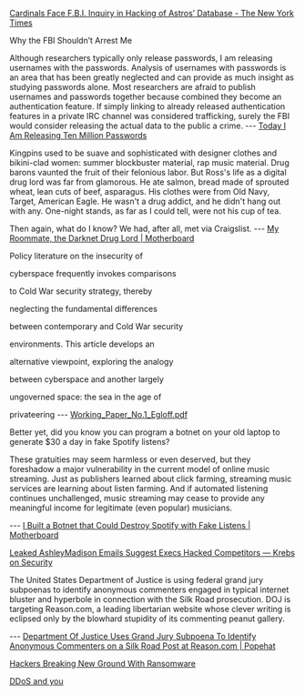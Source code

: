 <!-- njnmdoc:  title="Cybercrime"  -->
[Cardinals Face F.B.I. Inquiry in Hacking of Astros’ Database - The New York Times](http://www.nytimes.com/2015/06/17/sports/baseball/st-louis-cardinals-hack-astros-fbi.html)

Why the FBI Shouldn’t Arrest Me



Although researchers typically only release passwords, I am releasing usernames with the passwords. Analysis of usernames with passwords is an area that has been greatly neglected and can provide as much insight as studying passwords alone. Most researchers are afraid to publish usernames and passwords together because combined they become an authentication feature. If simply linking to already released authentication features in a private IRC channel was considered trafficking, surely the FBI would consider releasing the actual data to the public a crime. --- [Today I Am Releasing Ten Million Passwords](https://xato.net/passwords/ten-million-passwords/#.VNlpTjWVv0o)

Kingpins used to be suave and sophisticated with designer clothes and bikini-clad women: summer blockbuster material, rap music material. Drug barons vaunted the fruit of their felonious labor. But Ross's life as a digital drug lord was far from glamorous. He ate salmon, bread made of sprouted wheat, lean cuts of beef, asparagus. His clothes were from Old Navy, Target, American Eagle. He wasn't a drug addict, and he didn't hang out with any. One-night stands, as far as I could tell, were not his cup of tea.



Then again, what do I know? We had, after all, met via Craigslist. --- [My Roommate, the Darknet Drug Lord | Motherboard](http://motherboard.vice.com/read/my-roommate-the-darknet-drug-lord)

Policy literature on the insecurity of

cyberspace frequently invokes comparisons

to Cold War security strategy, thereby

neglecting the fundamental differences

between contemporary and Cold War security

environments. This article develops an

alternative viewpoint, exploring the analogy

between cyberspace and another largely

ungoverned space: the sea in the age of

privateering --- [Working_Paper_No.1_Egloff.pdf](http://www.politics.ox.ac.uk/materials/centres/cyber-studies/Working_Paper_No.1_Egloff.pdf)

Better yet, did you know you can program a botnet on your old laptop to generate $30 a day in fake Spotify listens?



These gratuities may seem harmless or even deserved, but they foreshadow a major vulnerability in the current model of online music streaming. Just as publishers learned about click farming, streaming music services are learning about listen farming. And if automated listening continues unchallenged, music streaming may cease to provide any meaningful income for legitimate (even popular) musicians.



 --- [I Built a Botnet that Could Destroy Spotify with Fake Listens | Motherboard](http://motherboard.vice.com/read/i-built-a-botnet-that-could-destroy-spotify-with-fake-listens)

[Leaked AshleyMadison Emails Suggest Execs Hacked Competitors — Krebs on Security](http://krebsonsecurity.com/2015/08/leaked-ashleymadison-emails-suggest-execs-hacked-competitors/)

The United States Department of Justice is using federal grand jury subpoenas to identify anonymous commenters engaged in typical internet bluster and hyperbole in connection with the Silk Road prosecution. DOJ is targeting Reason.com, a leading libertarian website whose clever writing is eclipsed only by the blowhard stupidity of its commenting peanut gallery.



 --- [Department Of Justice Uses Grand Jury Subpoena To Identify Anonymous Commenters on a Silk Road Post at Reason.com | Popehat](http://popehat.com/2015/06/08/department-of-justice-uses-grand-jury-subpoena-to-identify-anonymous-commenters-on-a-silk-road-post-at-reason-com/)

[Hackers Breaking New Ground With Ransomware](http://www.darkreading.com/hackers-breaking-new-ground-with-ransomware/d/d-id/1319475)

[DDoS and you](https://codewords.recurse.com/issues/three/ddos-and-you)

